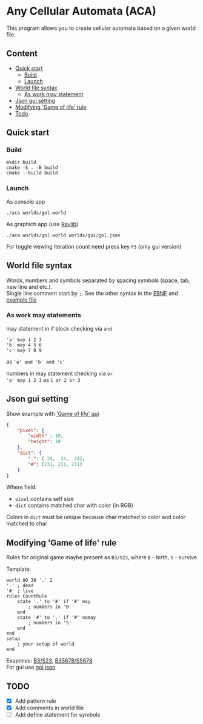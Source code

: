 # Any Cellular Automata (ACA)

This program allows you to create cellular automata based on a given world file.

## Content

- [Quick start](#quick-start)
  - [Build](#build)
  - [Launch](#launch)
- [World file syntax](#world-file-syntax)
  - [As work may statement](#as-work-may-statements)
- [Json gui setting](#json-gui-setting)
- [Modifying 'Game of life' rule](#modifying-game-of-life-rule)
- [Todo](#todo)

## Quick start

### Build

``` console
mkdir build
cmake -S . -B build
cmake --build build
```

### Launch

As console app
``` console
./aca worlds/gol.world
```

As graphich app (use [Raylib](https://github.com/raysan5/raylib))
```
./aca worlds/gol.world worlds/gui/gol.json
```
For toggle viewing iteration count need press key `F3` (only gui version)

## World file syntax

Words, numbers and symbols separated by spacing symbols (space, tab, new line and etc.).  
Single line comment start by `;`. See the other syntax in the [EBNF](syntax/world.ebnf) and [example file](syntax/example.txt)

### As work may statements

may statement in if block checking via `and`
```
'a' may 1 2 3
'b' may 4 5 6
'c' may 7 8 9
```
as `'a' and 'b' and 'c'`

numbers in may statement checking via `or`  
`'a' may 1 2 3` as `1 or 2 or 3`

## Json gui setting

Show example with ['Game of life' gui](worlds/gui/gol.json)
``` json
{
    "pixel": {
        "width" : 10,
        "height": 10
    },
    "dict": {
        ".": [ 24,  24,  24],
        "#": [231, 231, 231]
    }
}
```
Where field:
- `pixel` contains self size
- `dict` contains matched char with color (in RGB)

Colors in `dict` must be unique because char matched to color and color matched to char

## Modifying 'Game of life' rule

Rules for original game maybe present as `B3/S23`, where `B` - birth, `S` - survive  

Template:
```
world 80 30 '.' 2
'.' ; dead
'#' ; live
rules CountRule
    state '.' to '#' if '#' may
        ; numbers in 'B'
    end
    state '#' to '.' if '#' nomay
        ; numbers in 'S'
    end
end
setup
    ; your setup of world
end
```

Exapmles: [B3/S23](worlds/gol.world), [B35678/S5678](worlds/diamoeba.world)  
For gui use [gol.json](worlds/gui/gol.json)

## TODO

- [x] Add pattern rule
- [x] Add comments in world file
- [ ] Add define statement for symbols